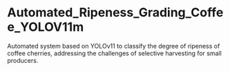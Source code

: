 # Automated_Ripeness_Grading_Coffee_YOLOV11m
Automated system based on YOLOv11 to classify the degree of ripeness of coffee cherries, addressing the challenges of selective harvesting for small producers.
